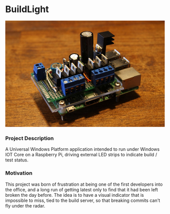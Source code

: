 # BuildLight
![Alt text](https://github.com/andy-kohne/BuildLight/raw/document/RaspberryPi_with_board.jpg)  
 
### Project Description
A Universal Windows Platform application intended to run under Windows IOT Core on a Raspberry Pi, driving external LED strips to indicate build / test status.

### Motivation
This project was born of frustration at being one of the first developers into the office, and a long run of getting latest only to find that it had been left broken the day before.  The idea is to have a visual indicator that is impossible to miss, tied to the build server, so that breaking commits can't fly under the radar.
